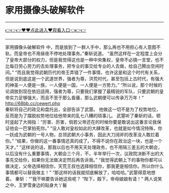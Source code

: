 # 家用摄像头破解软件

<hr/> <a href="https://github.com/siguaha/najh/issues/2">👉👉👉♥♥点此进入♥观看入口👈👉👉</a><hr/>

家用摄像头破解软件
中，而是放到了一群人手中，那么再也不用担心有人意图不轨，而皇帝也不用昼夜不停地处理事务。”秦斩说道。
    “虽然这样在一定程度上会分了皇帝大部分的权力，但是我觉得这也是一种中央集权，皇帝不必搞一言堂，也不比每日劳心劳力的去处理事务，把专业的事交给专业的人去做，给自己腾出空闲时间。”
    “而且我觉得武朝历代的帝王弄错了一件事情，也许这是和这个时代有关系，但是说到底这是一个武道世界，强者为尊，洪荒时代，甚至包括上古时代，有强大的神圣一人便是一族，一人便是一国，一人便是一方势力。”
    “所以说，那个时候的论调放到现在依旧适用，强者为尊，只要我们掌握了最精锐的军队，只要武朝的皇帝实力足够强大，而且不至于那么昏庸，那么武朝便可以传承万万年！”
 http://68bb.cc/cewert.php   
    秦斩将自己的政见和盘托出，全部告诉了武曌。
    他做这一切不是为了权势地位，反而是为了摆脱权势地位给他带来的乱七八糟的琐事儿。
    武曌听了秦斩的话，顿时竖起了大拇指：“厉害、厉害，倘若父帝还在的时候你要是敢说出这番言论我保证他会一巴掌拍死你。”
    “没人敢对皇权如此的大肆改革，也就是如今情况特殊，你一跃成为武朝的一号人物，总领武朝大小事务，因此大刀阔斧的改革没人敢拦着你。”
    “结果，你做的这一番事情还真的成了。不得不说你在政治这一块，也是一个天才。”
    “这样说的话，那我以后也不用天天处理政务，也不用隔三差五的大朝会，以后没有什么重要事情，大朝会三个月，不，半年举行一次，议政院决断不出的大事先交给你，如果你无法做决定然后再告诉我。”
    “我觉得武朝上下的事物你都可以做决定，父帝选择相信你，天荒王叔也选择相信你，那我更是相信你。所以你什么事情都可以替我做主！”
    “那这样的话我就彻底解放了，哈哈哈。”武曌得意地想着。
    秦斩：“”我干嘛要告诉她这些呢？
    “陛下，殿下，帝母娘娘有请！”
    两人说笑之中，王梦雪身边的贴身大丫鬟
